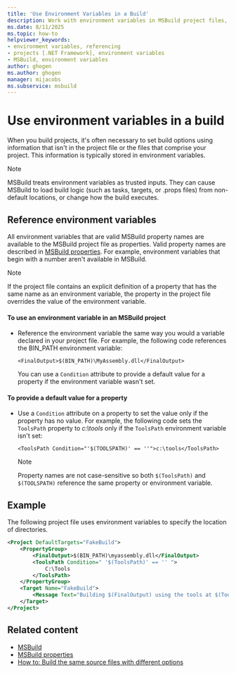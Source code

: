 ```yaml
---
title: 'Use Environment Variables in a Build'
description: Work with environment variables in MSBuild project files, and use environment variables to set build options without modifying the project file.
ms.date: 8/11/2025
ms.topic: how-to
helpviewer_keywords:
- environment variables, referencing
- projects [.NET Framework], environment variables
- MSBuild, environment variables
author: ghogen
ms.author: ghogen
manager: mijacobs
ms.subservice: msbuild
---
```

# Use environment variables in a build

When you build projects, it's often necessary to set build options using information that isn't in the project file or the files that comprise your project. This information is typically stored in environment variables.

> [!NOTE]
> MSBuild treats environment variables as trusted inputs. They can cause MSBuild to load build logic (such as tasks, targets, or .props files) from non-default locations, or change how the build executes.

## Reference environment variables

 All environment variables that are valid MSBuild property names are available to the MSBuild project file as properties. Valid property names are described in [MSBuild properties](msbuild-properties.md). For example, environment variables that begin with a number aren't available in MSBuild.

> [!NOTE]
> If the project file contains an explicit definition of a property that has the same name as an environment variable, the property in the project file overrides the value of the environment variable.

#### To use an environment variable in an MSBuild project

- Reference the environment variable the same way you would a variable declared in your project file. For example, the following code references the BIN_PATH environment variable:

   `<FinalOutput>$(BIN_PATH)\MyAssembly.dll</FinalOutput>`

  You can use a `Condition` attribute to provide a default value for a property if the environment variable wasn't set.

#### To provide a default value for a property

- Use a `Condition` attribute on a property to set the value only if the property has no value. For example, the following code sets the `ToolsPath` property to *c:\tools* only if the `ToolsPath` environment variable isn't set:

     `<ToolsPath Condition="'$(TOOLSPATH)' == ''">c:\tools</ToolsPath>`

    > [!NOTE]
    > Property names are not case-sensitive so both `$(ToolsPath)` and `$(TOOLSPATH)` reference the same property or environment variable.

## Example

 The following project file uses environment variables to specify the location of directories.

```xml
<Project DefaultTargets="FakeBuild">
    <PropertyGroup>
        <FinalOutput>$(BIN_PATH)\myassembly.dll</FinalOutput>
        <ToolsPath Condition=" '$(ToolsPath)' == '' ">
            C:\Tools
        </ToolsPath>
    </PropertyGroup>
    <Target Name="FakeBuild">
        <Message Text="Building $(FinalOutput) using the tools at $(ToolsPath)..."/>
    </Target>
</Project>
```

## Related content

- [MSBuild](../msbuild/msbuild.md)
- [MSBuild properties](../msbuild/msbuild-properties.md)
- [How to: Build the same source files with different options](../msbuild/how-to-build-the-same-source-files-with-different-options.md)
